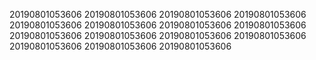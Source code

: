 20190801053606
20190801053606
20190801053606
20190801053606
20190801053606
20190801053606
20190801053606
20190801053606
20190801053606
20190801053606
20190801053606
20190801053606
20190801053606
20190801053606
20190801053606
